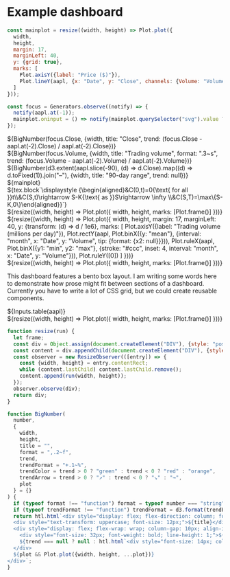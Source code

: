 <link rel="stylesheet" type="text/css" href="dashboard.css">

# Example dashboard

```js
const mainplot = resize((width, height) => Plot.plot({
  width,
  height,
  margin: 17,
  marginLeft: 40,
  y: {grid: true},
  marks: [
    Plot.axisY({label: "Price ($)"}),
    Plot.lineY(aapl, {x: "Date", y: "Close", channels: {Volume: "Volume"}, tip: {format: {x: true, y: true}}})
  ]
}));

const focus = Generators.observe((notify) => {
  notify(aapl.at(-1));
  mainplot.oninput = () => notify(mainplot.querySelector("svg").value ?? aapl.at(-1));
});
```

<div class="grid grid-cols-3" style="grid-auto-rows: 85px;">
  <div style="display: flex; align-items: center;">${BigNumber(focus.Close, {width, title: "Close", trend: (focus.Close - aapl.at(-2).Close) / aapl.at(-2).Close})}</div>
  <div style="display: flex; align-items: center;">${BigNumber(focus.Volume, {width, title: "Trading volume", format: ".3~s", trend: (focus.Volume - aapl.at(-2).Volume) / aapl.at(-2).Volume})}</div>
  <div style="display: flex; align-items: center;">${BigNumber(d3.extent(aapl.slice(-90), (d) => d.Close).map((d) => d.toFixed(1)).join("–"), {width, title: "90-day range", trend: null})}</div>
</div>

<div class="grid grid-cols-3">
  <div class="grid-colspan-2 grid-rowspan-2">${mainplot}</div>
  <div>${tex.block`\displaystyle {\begin{aligned}&C(0,t)=0{\text{ for all }}t\\&C(S,t)\rightarrow S-K{\text{ as }}S\rightarrow \infty \\&C(S,T)=\max\{S-K,0\}\end{aligned}}`}</div>
  <div>${resize((width, height) => Plot.plot({
    width,
    height,
    marks: [Plot.frame()]
  }))}</div>
</div>

<div class="grid grid-cols-3" style="grid-auto-rows: 200px;">
  <div class="grid-colspan-2">${resize((width, height) => Plot.plot({
    width,
    height,
    margin: 17,
    marginLeft: 40,
    y: {transform: (d) => d / 1e6},
    marks: [
      Plot.axisY({label: "Trading volume (millions per day)"}),
      Plot.rectY(aapl, Plot.binX({y: "mean"}, {interval: "month", x: "Date", y: "Volume", tip: {format: {x2: null}}})),
      Plot.ruleX(aapl, Plot.binX({y1: "min", y2: "max"}, {stroke: "#ccc", inset: 4, interval: "month", x: "Date", y: "Volume"})),
      Plot.ruleY([0])
    ]
  }))}</div>
  <div>${resize((width, height) => Plot.plot({
    width,
    height,
    marks: [Plot.frame()]
  }))}</div>
</div>

This dashboard features a bento box layout. I am writing some words here to demonstrate how prose might fit between sections of a dashboard. Currently you have to write a lot of CSS grid, but we could create reusable components.

<div class="grid grid-cols-3">
  <div class="grid-colspan-2" style="padding: 0;">${Inputs.table(aapl)}</div>
  <div>${resize((width, height) => Plot.plot({
    width,
    height,
    marks: [Plot.frame()]
  }))}</div>
</div>

```js
function resize(run) {
  let frame;
  const div = Object.assign(document.createElement("DIV"), {style: "position: relative; height: 100%;"});
  const content = div.appendChild(document.createElement("DIV"), {style: "position: absolute;"});
  const observer = new ResizeObserver(([entry]) => {
    const {width, height} = entry.contentRect;
    while (content.lastChild) content.lastChild.remove();
    content.append(run(width, height));
  });
  observer.observe(div);
  return div;
}

function BigNumber(
  number,
  {
    width,
    height,
    title = "",
    format = ",.2~f",
    trend,
    trendFormat = "+.1~%",
    trendColor = trend > 0 ? "green" : trend < 0 ? "red" : "orange",
    trendArrow = trend > 0 ? "↗︎" : trend < 0 ? "↘︎" : "→",
    plot
  } = {}
) {
  if (typeof format !== "function") format = typeof number === "string" ? String : d3.format(format);
  if (typeof trendFormat !== "function") trendFormat = d3.format(trendFormat);
  return htl.html`<div style="display: flex; flex-direction: column; font-family: var(--sans-serif);">
  <div style="text-transform: uppercase; font-size: 12px;">${title}</div>
  <div style="display: flex; flex-wrap: wrap; column-gap: 10px; align-items: baseline;">
    <div style="font-size: 32px; font-weight: bold; line-height: 1;">${format(number)}</div>
    ${trend === null ? null : htl.html`<div style="font-size: 14px; color: ${trendColor};">${trendFormat(trend)} ${trendArrow}</div>`}
  </div>
  ${plot && Plot.plot({width, height, ...plot})}
</div>`;
}
```
